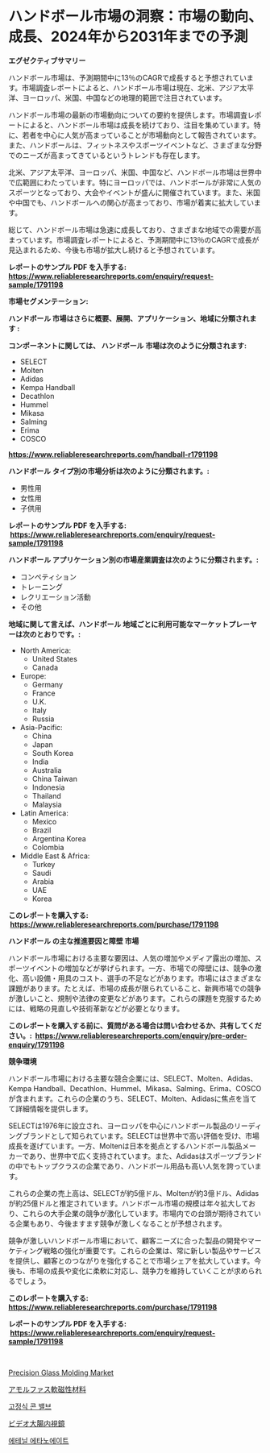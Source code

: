 <p><h1>ハンドボール市場の洞察：市場の動向、成長、2024年から2031年までの予測</h1></p><p><strong>エグゼクティブサマリー</strong></p>
<p><p>ハンドボール市場は、予測期間中に13％のCAGRで成長すると予想されています。市場調査レポートによると、ハンドボール市場は現在、北米、アジア太平洋、ヨーロッパ、米国、中国などの地理的範囲で注目されています。</p><p>ハンドボール市場の最新の市場動向についての要約を提供します。市場調査レポートによると、ハンドボール市場は成長を続けており、注目を集めています。特に、若者を中心に人気が高まっていることが市場動向として報告されています。また、ハンドボールは、フィットネスやスポーツイベントなど、さまざまな分野でのニーズが高まってきているというトレンドも存在します。</p><p>北米、アジア太平洋、ヨーロッパ、米国、中国など、ハンドボール市場は世界中で広範囲にわたっています。特にヨーロッパでは、ハンドボールが非常に人気のスポーツとなっており、大会やイベントが盛んに開催されています。また、米国や中国でも、ハンドボールへの関心が高まっており、市場が着実に拡大しています。</p><p>総じて、ハンドボール市場は急速に成長しており、さまざまな地域での需要が高まっています。市場調査レポートによると、予測期間中に13％のCAGRで成長が見込まれるため、今後も市場が拡大し続けると予想されています。</p></p>
<p><strong>レポートのサンプル PDF を入手する: <a href="https://www.reliableresearchreports.com/enquiry/request-sample/1791198">https://www.reliableresearchreports.com/enquiry/request-sample/1791198</a></strong></p>
<p><strong>市場セグメンテーション:</strong></p>
<p><strong> ハンドボール 市場はさらに概要、展開、アプリケーション、地域に分類されます :</strong></p>
<p><strong>コンポーネントに関しては、 ハンドボール 市場は次のように分類されます: &nbsp;</strong></p>
<p><ul><li>SELECT</li><li>Molten</li><li>Adidas</li><li>Kempa Handball</li><li>Decathlon</li><li>Hummel</li><li>Mikasa</li><li>Salming</li><li>Erima</li><li>COSCO</li></ul></p>
<p><strong><a href="https://www.reliableresearchreports.com/handball-r1791198">https://www.reliableresearchreports.com/handball-r1791198</a></strong></p>
<p><strong> ハンドボール タイプ別の市場分析は次のように分類されます。:</strong></p>
<p><ul><li>男性用</li><li>女性用</li><li>子供用</li></ul></p>
<p><strong>レポートのサンプル PDF を入手する: &nbsp;<a href="https://www.reliableresearchreports.com/enquiry/request-sample/1791198">https://www.reliableresearchreports.com/enquiry/request-sample/1791198</a></strong></p>
<p><strong> ハンドボール アプリケーション別の市場産業調査は次のように分類されます。:</strong></p>
<p><ul><li>コンペティション</li><li>トレーニング</li><li>レクリエーション活動</li><li>その他</li></ul></p>
<p><strong>地域に関して言えば、ハンドボール 地域ごとに利用可能なマーケットプレーヤーは次のとおりです。:</strong></p>
<p><ul>
    <li>
        North America:
        <ul>
            <li>United States</li>
            <li>Canada</li>
        </ul>
    </li>
    <li>
        Europe:
        <ul>
            <li>Germany</li>
            <li>France</li>
            <li>U.K.</li>
            <li>Italy</li>
            <li>Russia</li>
        </ul>
    </li>
    <li>
        Asia-Pacific:
        <ul>
            <li>China</li>
            <li>Japan</li>
            <li>South Korea</li>
            <li>India</li>
            <li>Australia</li>
            <li>China Taiwan</li>
            <li>Indonesia</li>
            <li>Thailand</li>
            <li>Malaysia</li>
        </ul>
    </li>
    <li>
        Latin America:
        <ul>
            <li>Mexico</li>
            <li>Brazil</li>
            <li>Argentina Korea</li>
            <li>Colombia</li>
        </ul>
    </li>
    <li>
        Middle East & Africa:
        <ul>
            <li>Turkey</li>
            <li>Saudi</li>
            <li>Arabia</li>
            <li>UAE</li>
            <li>Korea</li>
        </ul>
    </li>
    </ul></p>
<p><strong>このレポートを購入する: &nbsp;<a href="https://www.reliableresearchreports.com/purchase/1791198">https://www.reliableresearchreports.com/purchase/1791198</a></strong></p>
<p><strong>ハンドボール の主な推進要因と障壁 市場</strong></p>
<p><p>ハンドボール市場における主要な要因は、人気の増加やメディア露出の増加、スポーツイベントの増加などが挙げられます。一方、市場での障壁には、競争の激化、高い設備・用具のコスト、選手の不足などがあります。市場にはさまざまな課題があります。たとえば、市場の成長が限られていること、新興市場での競争が激しいこと、規制や法律の変更などがあります。これらの課題を克服するためには、戦略の見直しや技術革新などが必要となります。</p></p>
<p><strong>このレポートを購入する前に、質問がある場合は問い合わせるか、共有してください。:&nbsp; <a href="https://www.reliableresearchreports.com/enquiry/pre-order-enquiry/1791198">https://www.reliableresearchreports.com/enquiry/pre-order-enquiry/1791198</a></strong></p>
<p><strong>競争環境</strong></p>
<p><p>ハンドボール市場における主要な競合企業には、SELECT、Molten、Adidas、Kempa Handball、Decathlon、Hummel、Mikasa、Salming、Erima、COSCOが含まれます。これらの企業のうち、SELECT、Molten、Adidasに焦点を当てて詳細情報を提供します。</p><p>SELECTは1976年に設立され、ヨーロッパを中心にハンドボール製品のリーディングブランドとして知られています。SELECTは世界中で高い評価を受け、市場成長を遂げています。一方、Moltenは日本を拠点とするハンドボール製品メーカーであり、世界中で広く支持されています。また、Adidasはスポーツブランドの中でもトップクラスの企業であり、ハンドボール用品も高い人気を誇っています。</p><p>これらの企業の売上高は、SELECTが約5億ドル、Moltenが約3億ドル、Adidasが約25億ドルと推定されています。ハンドボール市場の規模は年々拡大しており、これらの大手企業の競争が激化しています。市場内での台頭が期待されている企業もあり、今後ますます競争が激しくなることが予想されます。</p><p>競争が激しいハンドボール市場において、顧客ニーズに合った製品の開発やマーケティング戦略の強化が重要です。これらの企業は、常に新しい製品やサービスを提供し、顧客とのつながりを強化することで市場シェアを拡大しています。今後も、市場の成長や変化に柔軟に対応し、競争力を維持していくことが求められるでしょう。</p></p>
<p><strong>このレポートを購入する: &nbsp; <a href="https://www.reliableresearchreports.com/purchase/1791198">https://www.reliableresearchreports.com/purchase/1791198</a></strong></p>
<p><strong>レポートのサンプル PDF を入手する: &nbsp;<a href="https://www.reliableresearchreports.com/enquiry/request-sample/1791198">https://www.reliableresearchreports.com/enquiry/request-sample/1791198</a></strong><strong></strong></p>
<p>&nbsp;</p>
<p><p><a href="https://www.linkedin.com/pulse/precision-glass-molding-market-size-growing-forecasted-period-from-ycbyf?trackingId=RFvvml5ThAFLcNL4Ll43UA%3D%3D">Precision Glass Molding Market</a></p><p><a href="https://medium.com/@gustavorn8776xcc/%E3%82%A2%E3%83%A2%E3%83%AB%E3%83%95%E3%82%A1%E3%82%B9%E3%82%BD%E3%83%95%E3%83%88%E7%A3%81%E6%80%A7%E6%9D%90%E6%96%99%E3%81%AE%E5%B8%82%E5%A0%B4%E8%AA%BF%E6%9F%BB%E3%83%AC%E3%83%9D%E3%83%BC%E3%83%88-%E3%81%9D%E3%81%AE%E6%AD%B4%E5%8F%B2%E3%81%A8%E4%BA%88%E6%B8%AC2031%E5%B9%B4%E3%81%BE%E3%81%A7%E3%81%AE2024-fe6f883457d4">アモルファス軟磁性材料</a></p><p><a href="https://medium.com/@snake68678/%EA%B3%A0%EC%A0%95%EC%9B%90-%EB%B0%B8%EB%B8%8C-%EC%8B%9C%EC%9E%A5-%EC%A0%90%EC%9C%A0%EC%9C%A8-%EC%A7%84%ED%99%94-%EB%B0%8F-%EC%8B%9C%EC%9E%A5-%EC%84%B1%EC%9E%A5-%EB%8F%99%ED%96%A5-2024%EB%85%84-2031%EB%85%84-fb128028debe">고정식 콘 밸브</a></p><p><a href="https://medium.com/@aidalakin1973/%E3%83%93%E3%83%87%E3%82%AA%E3%82%B3%E3%83%AD%E3%83%8E%E3%82%B9%E3%82%B3%E3%83%BC%E3%83%97%E5%B8%82%E5%A0%B4%E3%81%AE%E5%88%86%E6%9E%90%E3%81%8A%E3%82%88%E3%81%B32024%E5%B9%B4%E3%81%8B%E3%82%892031%E5%B9%B4%E3%81%BE%E3%81%A7%E3%81%AE%E6%9C%9F%E9%96%93%E3%81%AB%E4%BA%88%E6%B8%AC%E3%81%95%E3%82%8C%E3%82%8B%E3%82%B5%E3%82%A4%E3%82%BA-1a722adcfb51">ビデオ大腸内視鏡</a></p><p><a href="https://medium.com/@karenturner47/%EC%97%90%ED%83%84%EC%9D%BC-%EC%97%90%EC%B9%B4%EB%85%B8%EC%97%90%EC%9D%B4%ED%8A%B8-%EC%8B%9C%EC%9E%A5-%EB%8F%99%ED%96%A5-%EB%B0%8F-%EC%8B%9C%EC%9E%A5-%EB%B6%84%EC%84%9D%EC%9D%80-2024-2031%EB%85%84%EC%9D%84-%EB%8C%80%EC%83%81%EC%9C%BC%EB%A1%9C-%EC%98%88%EC%B8%A1%EB%90%A9%EB%8B%88%EB%8B%A4-7a302764d9ea">에테닐 에타노에이트</a></p></p>